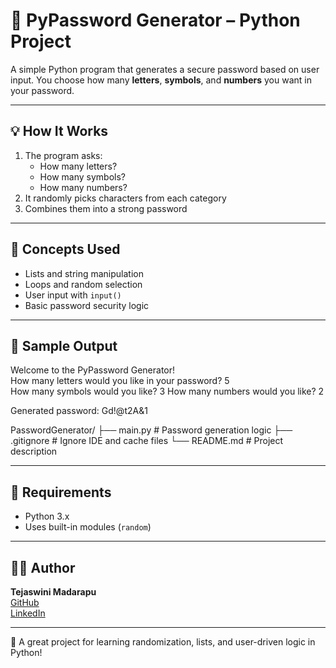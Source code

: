 # 🔐 PyPassword Generator – Python Project

A simple Python program that generates a secure password based on user input. You choose how many **letters**, **symbols**, and **numbers** you want in your password.

---

## 💡 How It Works

1. The program asks:
   - How many letters?
   - How many symbols?
   - How many numbers?
2. It randomly picks characters from each category
3. Combines them into a strong password

---

## 🧠 Concepts Used

- Lists and string manipulation
- Loops and random selection
- User input with `input()`
- Basic password security logic

---

## 🧪 Sample Output

Welcome to the PyPassword Generator!\
How many letters would you like in your password?
5\
How many symbols would you like?
3
How many numbers would you like?
2

Generated password: Gd!@t2A&1

PasswordGenerator/
├── main.py # Password generation logic
├── .gitignore # Ignore IDE and cache files
└── README.md # Project description


---

## 🔧 Requirements

- Python 3.x
- Uses built-in modules (`random`)

---

## 👩‍💻 Author

**Tejaswini Madarapu**  
[GitHub](https://github.com/Tejaswini8888)  
[LinkedIn](https://www.linkedin.com/in/tejaswini-madarapu-586176291/)

---

🔐 A great project for learning randomization, lists, and user-driven logic in Python!
